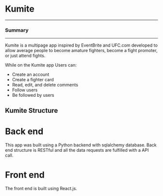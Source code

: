 # Kumite
***

### Summary
***
Kumite is a multipage app inspired by EventBrite and UFC.com developed to allow average people to become amature fighters, become a fight promoter, or just attend fights.

While on the Kumite app Users can:
- Create an account
- Create a fighter card
- Read, edit, and delete comments
- Follow users 
- Be followed by users

## Kumite Structure

# Back end

This app was built using a Python backend with sqlalchemy database. Back end structure is RESTful and all the data requests are fulfilled with a API call.  

# Front end

The front end is built using React.js.


